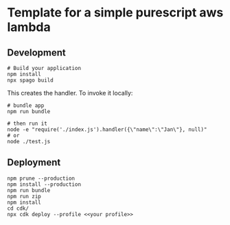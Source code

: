 # Template for a simple purescript aws lambda

## Development
```
# Build your application
npm install
npx spago build
```
This creates the handler. To invoke it locally: 
```
# bundle app
npm run bundle 

# then run it
node -e "require('./index.js').handler({\"name\":\"Jan\"}, null)"
# or 
node ./test.js
```

## Deployment
```
npm prune --production
npm install --production
npm run bundle
npm run zip
npm install
cd cdk/
npx cdk deploy --profile <<your profile>>
```